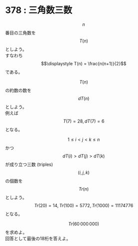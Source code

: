 # 378 : 三角数三数

$$n$$番目の三角数を$$T(n)$$としよう。\
すなわち$$\displaystyle T(n) = \frac{n(n+1)}{2}$$である。

$$T(n)$$の約数の数を$$dT(n)$$としよう。\
例えば$$T(7) = 28, dT(7) = 6$$となる。

$$1 \leq i < j < k \leq n$$かつ$$dT(i) > dT(j) > dT(k)$$が成り立つ三数 (triples) $$(i, j, k)$$の個数を$$Tr(n)$$としよう。\
$$Tr(20) = 14, Tr(100) = 5772, Tr(1000) = 11174776$$となる。

$$Tr(60\, 000\, 000)$$を求めよ。\
&#x20;回答として最後の18桁を答えよ。
